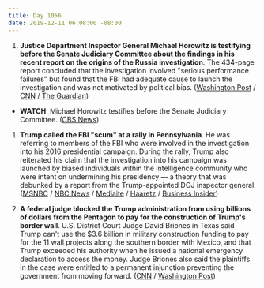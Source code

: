 ```yaml
---
title: Day 1056
date: 2019-12-11 06:08:00 -08:00
---
```


1. **Justice Department Inspector General Michael Horowitz is testifying before the Senate Judiciary Committee about the findings in his recent report on the origins of the Russia investigation**. The 434-page report concluded that the investigation involved "serious performance failures" but found that the FBI had adequate cause to launch the investigation and was not motivated by political bias. ([Washington Post](https://www.washingtonpost.com/national-security/inspector-general-michael-horowitz-testimony/2019/12/11/b6632b6c-1ba1-11ea-8d58-5ac3600967a1_story.html) / [CNN](https://www.cnn.com/2019/12/11/politics/horowitz-testimony-hearing/index.html) / [The Guardian](https://www.theguardian.com/us-news/live/2019/dec/11/donald-trump-news-today-impeachment-russia-ukraine-live-updates))

* **WATCH**: Michael Horowitz testifies before the Senate Judiciary Committee. ([CBS News](https://youtu.be/bi8V-9EQfec))

1. **Trump called the FBI "scum" at a rally in Pennsylvania**. He was referring to members of the FBI who were involved in the investigation into his 2016 presidential campaign. During the rally, Trump also reiterated his claim that the investigation into his campaign was launched by biased individuals within the intelligence community who were intent on undermining his presidency — a theory that was debunked by a report from the Trump-appointed DOJ inspector general. ([MSNBC](https://www.msnbc.com/hardball/watch/trump-calls-fbi-scum-at-rally-74878021538) / [NBC News](https://www.nbcnews.com/politics/trump-impeachment-inquiry/trump-slams-flimsy-pathetic-ridiculous-articles-impeachment-n1099516) / [Mediaite](https://www.mediaite.com/tv/trump-goes-off-on-ig-report-at-rally-scum-at-the-fbi-destroyed-peoples-lives/) / [Haaretz](https://www.haaretz.com/us-news/trump-calls-fbi-scum-attacks-shifty-schiff-at-rally-1.8257231) / [Business Insider](https://www.businessinsider.com/trump-called-the-fbi-scum-at-a-pennsylvania-rally-2019-12))

2. **A federal judge blocked the Trump administration from using billions of dollars from the Pentagon to pay for the construction of Trump's border wall**. U.S. District Court Judge David Briones in Texas said Trump can't use the $3.6 billion in military construction funding to pay for the 11 wall projects along the southern border with Mexico, and that Trump exceeded his authority when he issued a national emergency declaration to access the money. Judge Briones also said the plaintiffs in the case were entitled to a permanent injunction preventing the government from moving forward. ([CNN](https://www.cnn.com/2019/12/10/politics/federal-judge-military-construction-border/index.html) / [Washington Post](https://www.washingtonpost.com/immigration/federal-judge-blocks-trump-plan-to-spend-36-billion-in-military-funds-on-border-wall/2019/12/10/e534468a-1b9f-11ea-87f7-f2e91143c60d_story.html))